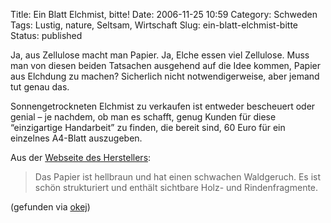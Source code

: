 Title: Ein Blatt Elchmist, bitte!
Date: 2006-11-25 10:59
Category: Schweden
Tags: Lustig, nature, Seltsam, Wirtschaft
Slug: ein-blatt-elchmist-bitte
Status: published

Ja, aus Zellulose macht man Papier. Ja, Elche essen viel Zellulose. Muss
man von diesen beiden Tatsachen ausgehend auf die Idee kommen, Papier
aus Elchdung zu machen? Sicherlich nicht notwendigerweise, aber jemand
tut genau das.

Sonnengetrockneten Elchmist zu verkaufen ist entweder bescheuert oder
genial – je nachdem, ob man es schafft, genug Kunden für diese
“einzigartige Handarbeit” zu finden, die bereit sind, 60 Euro für ein
einzelnes A4-Blatt auszugeben.

Aus der [Webseite des
Herstellers](http://www.cariann-of-sweden.com/infopaper_.html):

> Das Papier ist hellbraun und hat einen schwachen Waldgeruch. Es ist
> schön strukturiert und enthält sichtbare Holz- und Rindenfragmente.

(gefunden via
[okej](http://okej.wordpress.com/2006/11/22/papier-aus-elchmist/))

